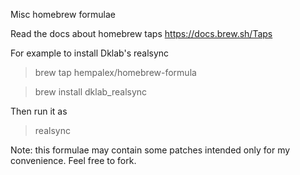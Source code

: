 Misc homebrew formulae

Read the docs about homebrew taps https://docs.brew.sh/Taps

For example to install Dklab's realsync

> brew tap hempalex/homebrew-formula

> brew install dklab_realsync

Then run it as 

> realsync

Note: this formulae may contain some patches intended only for my convenience. Feel free to fork.
